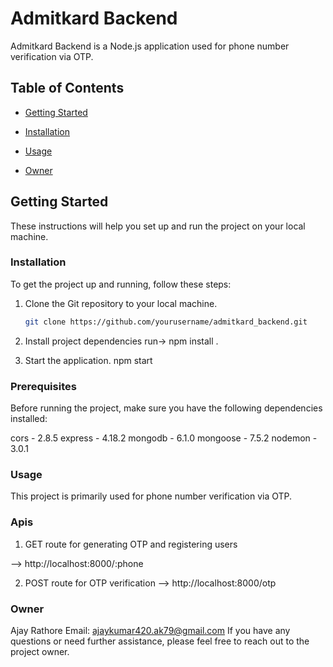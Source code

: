 # Admitkard Backend

Admitkard Backend is a Node.js application used for phone number verification via OTP.

## Table of Contents

- [Getting Started](#getting-started)
- [Installation](#installation)
- [Usage](#usage)

- [Owner](#owner)

## Getting Started

These instructions will help you set up and run the project on your local machine.

### Installation

To get the project up and running, follow these steps:

1. Clone the Git repository to your local machine.

   ```bash
   git clone https://github.com/yourusername/admitkard_backend.git

   ```

2. Install project dependencies
   run-> npm install .

3. Start the application.
   npm start

### Prerequisites

Before running the project, make sure you have the following dependencies installed:

cors - 2.8.5
express - 4.18.2
mongodb - 6.1.0
mongoose - 7.5.2
nodemon - 3.0.1

### Usage

This project is primarily used for phone number verification via OTP.

### Apis

1. GET route for generating OTP and registering users

--> http://localhost:8000/:phone

2. POST route for OTP verification
   --> http://localhost:8000/otp

### Owner

Ajay Rathore
Email: ajaykumar420.ak79@gmail.com
If you have any questions or need further assistance, please feel free to reach out to the project owner.

